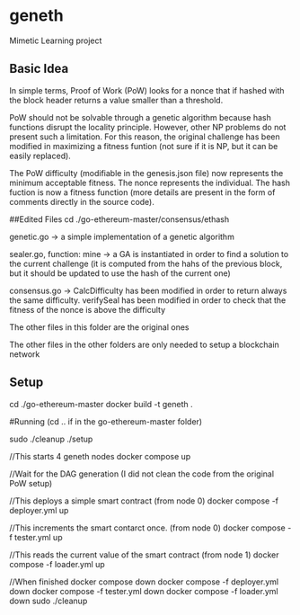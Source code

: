 # geneth
Mimetic Learning project

## Basic Idea
In simple terms, Proof of Work (PoW) looks for a nonce that if hashed with the block header returns a value smaller than a threshold.

PoW should not be solvable through a genetic algorithm because hash functions disrupt the locality principle. However, other NP problems do not present such a limitation. For this reason, the original challenge has been modified in maximizing a fitness funtion (not sure if it is NP, but it can be easily replaced).

The PoW difficulty (modifiable in the genesis.json file) now represents the minimum acceptable fitness. The nonce represents the individual. The hash fuction is now a fitness function (more details are present in the form of comments directly in the source code).

##Edited Files
cd ./go-ethereum-master/consensus/ethash

genetic.go -> a simple implementation of  a genetic algorithm

sealer.go, function: mine -> a GA is instantiated in order to find a solution to the current challenge (it is computed from the hahs of the previous block, but it should be updated to use the hash of the current one)

consensus.go -> CalcDifficulty has been modified in order to return always the same difficulty. verifySeal has been modified in order to check that the fitness of the nonce is above the difficulty

The other files in this folder are the original ones

The other files in the other folders are only needed to setup a blockchain network

## Setup
cd ./go-ethereum-master
docker build -t geneth .

#Running 
(cd .. if in the go-ethereum-master folder)

sudo ./cleanup
./setup

//This starts 4 geneth nodes
docker compose up

//Wait for the DAG generation (I did not clean the code from the original PoW setup)

//This deploys a simple smart contract (from node 0)
docker compose -f deployer.yml up

//This increments the smart contarct once.  (from node 0)
docker compose -f tester.yml up

//This reads the current value of the smart contract (from node 1)
docker compose -f loader.yml up

//When finished 
docker compose down
docker compose -f deployer.yml down
docker compose -f tester.yml down
docker compose -f loader.yml down
sudo ./cleanup
